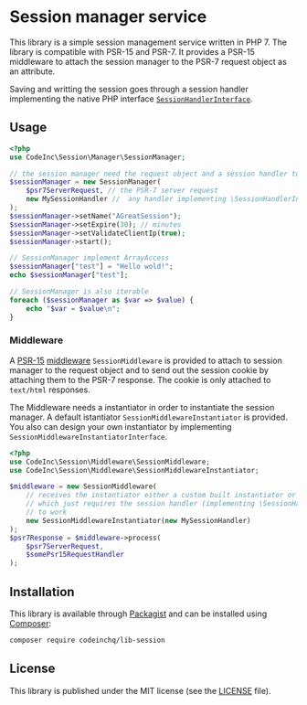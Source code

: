 # Session manager service
This library is a simple session management service written in PHP 7. The library is compatible with PSR-15 and PSR-7. It provides a PSR-15 middleware to attach the session manager to the PSR-7 request object as an attribute. 

Saving and writting the session goes through a session handler implementing the native PHP interface [`SessionHandlerInterface`](http://php.net/manual/en/class.sessionhandlerinterface.php).

## Usage 
```php
<?php
use CodeInc\Session\Manager\SessionManager;

// the session manager need the request object and a session handler to start
$sessionManager = new SessionManager(
	$psr7ServerRequest, // the PSR-7 server request 
	new MySessionHandler //  any handler implementing \SessionHandlerInterface
);
$sessionManager->setName("AGreatSession");
$sessionManager->setExpire(30); // minutes
$sessionManager->setValidateClientIp(true);
$sessionManager->start();

// SessionManager implement ArrayAccess 
$sessionManager["test"] = "Hello wold!";
echo $sessionManager["test"];

// SessionManager is also iterable
foreach ($sessionManager as $var => $value) {
	echo "$var = $value\n";
}
```

### Middleware
A [PSR-15](https://www.php-fig.org/psr/psr-15/) [middleware](https://www.php-fig.org/psr/psr-15/#22-psrhttpservermiddlewareinterface) `SessionMiddleware` is provided to attach to session manager to the request object and to send out the session cookie by attaching them to the PSR-7 response. The cookie is only attached to `text/html` responses. 

The Middleware needs a instantiator in order to instantiate the session manager. A default istantiator `SessionMiddlewareInstantiator` is provided. You also can design your own instantiator by implementing `SessionMiddlewareInstantiatorInterface`.
 
```php
<?php
use CodeInc\Session\Middleware\SessionMiddleware;
use CodeInc\Session\Middleware\SessionMiddlewareInstantiator;

$middleware = new SessionMiddleware(
	// receives the instantiator either a custom built instantiator or the provided one
	// which just requires the session handler (implementing \SessionHandlerInterface)
	// to work
	new SessionMiddlewareInstantiator(new MySessionHandler) 
);
$psr7Response = $middleware->process(
	$psr7ServerRequest, 
	$somePsr15RequestHandler
);
```

## Installation
This library is available through [Packagist](https://packagist.org/packages/codeinchq/lib-session) and can be installed using [Composer](https://getcomposer.org/): 

```bash
composer require codeinchq/lib-session
```

## License
This library is published under the MIT license (see the [LICENSE](https://github.com/CodeIncHQ/lib-session/blob/master/LICENSE) file). 

